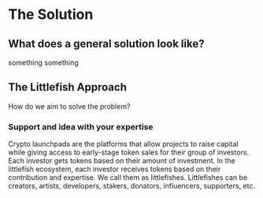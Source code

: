 # The Solution

## What does a general solution look like?

something something

## The Littlefish Approach

How do we aim to solve the problem?

### Support and idea with your expertise

Crypto launchpads are the platforms that allow projects to raise capital while giving access to early-stage token sales for their group of investors. Each investor gets tokens based on their amount of investment. In the littlefish ecosystem, each investor receives tokens based on their contribution and expertise. We call them as littlefishes. Littlefishes can be creators, artists, developers, stakers, donators, influencers, supporters, etc.
